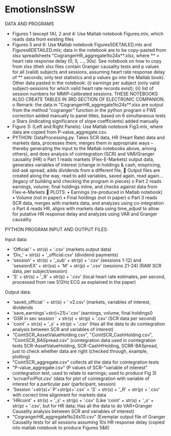 # EmotionsInSSW

DATA AND PROGRAMS

- Figures 1 (except 1A), 2 and 4: Use Matlab notebook Figures.mlx, which reads data from existing files
- Figures 5 and 6: Use Matlab notebook Figures5DETAILED.mlx and Figures6DETAILED.mlx; data in the notebook are to be copy-pasted from xlsx spreadsheets “CograngerHR_aggregate1to24s**.xlsx, where ** = heart rate response delay (0, 5, …, 30s). See notebook on how to copy from xlsx (theh xlsx files contain Granger causality tests and p values for all (valid) subjects and sessions, assuming heart rate response delay of ** seconds; only test statistics and p values go into the Matlab book). Other data pasted in the notebook: (i) earnings per subject (only valid subject-sessions for which valid heart rate records exist); (ii) list of session numbers for MMIP-calibrated sessions. THESE NOTEBOOKS ALSO CREATE TABLES IN 3RD SECTION OF ELECTRONIC COMPANION.
  o	Remark: the data in “CograngerHR_aggregate1to24s**.xlsx are output from the method “cogranger” function in the python program
  o	FWE correction added manually to panel titles, based on 6 simultaneous tests
  o	Stars (indicating significance of slope coefficients) added manually
- Figure 3: (Left and Right Panels): Use Matlab notebook Fig3.mlx, where data are copied from P-value_aggregate.csv.
- PYTHON: DataProcessing.py. Takes SCR data, HR (Heart Rate) data and markets data, processes them, merges them in appropriate ways – thereby generating the input to the Matlab notebooks above, among others), and does analysis of cointegration (SCR) and VAR/Granger causality (HR)
  o	Part 1 reads markets (Flex-E-Markets) output data, generates variables of interest (change in holdings & cash, mispricing, bid-ask spread, adds dividends from a different file, 
    	Output files are created along the way, read to add variables, saved again, read again… (legacy of building and checking the program in pieces)
  o	Part 2 reads earnings, volume, final holdings inline, and checks against data from Flex-e-Markets
    	PLOTS:
      •	Earnings (re-produced in Matlab notebook)
      •	Volume (not in paper)
      •	Final holdings (not in paper)
  o	Part 3 reads SCR data, merges with markets data, and analyzes using co-integration
  o	Part 4 reads HR, aligns with markets data using time_adjust to allow for putative HR response delay and analyzes using VAR and Granger causality

PYTHON PROGRAM INPUT AND OUTPUT FILES:

Input data:
- 'Official ' + str(s) + '.csv' (markets output data)
- 'Div_' + str(s) + '_official.csv' (dividend payments)
- 'session' + str(s) + '_sub' + str(p) + '.csv' (sessions 1-12) and 'sessionEX' + str(ss) + 'M' + str(p) + '.csv' (sessions 21-24) (RAW SCR data, per subject/session)
- 'S' + str(s) + '_R' + str(p) + '.csv' (local heart rate estimates, per second, processed from raw 512Hz ECG as explained in the paper)

Output data:
- 'saveit_official ' + str(s) + ' v2.csv' (markets, variables of interest, dividends
- 'save_earnings'+str(i+21)+'.csv' (earnings, volume, final holdings0
- 'GSR in sec session ' + str(s) + str(p) + '.csv' (SCR data per second)
- 'coint' + str(s) + '_s' + str(p) + '.csv' (Has all the data to do cointegration analysis between SCR and variables of interest)
- "CointSCR_AssetValueHolding.csv", "CointSCR_CashHolding.csv", "CointSCR_BASpread.csv" (cointegration data used in cointegration tests SCR-AssetValueHolding, SCR-CashHHolding, SCRR-BASpread, just to check whether data are right (checked through, example, plotting)
- "CointSCR_aggregate.csv" collects all the data for cointegration tests
- "P-value_aggregate.csv" (P values of SCR-"variable of interest" cointegration test, used to relate to earnings; used to produce Fig 3)
- 'scrvarForPlot.csv' (data for plot of cointegration with variable of interest for a particular pair (participant, session)
- 'Session '+str(s)+' P'+str(p)+'.csv' = 'S' + str(s) + '_R' + str(p) + '.csv'  with correct time alignment for markets data
- 'HRcoint' + str(s) + '_s' + str(p) + '.csv' (Like 'coint' + str(s) + '_s' + str(p) + '.csv', but for HR data; Has all the data to do VAR+Granger Causality analysis between SCR and variables of interest)
- "CograngerHR_aggregate1to24s10.csv" (Exemplar output file of Granger Causality tests for all sessions assuming 10s HR response delay (copied into matlab notebook to produce Figures 5&6)
